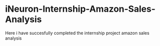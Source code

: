 # iNeuron-Internship-Amazon-Sales-Analysis
Here i have succesfully completed the internship project amazon sales analysis
